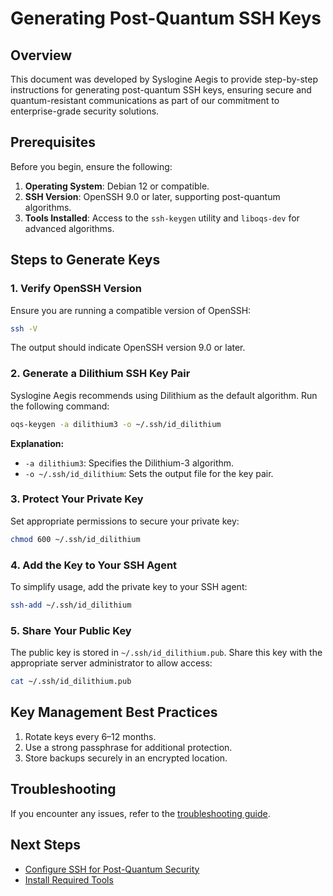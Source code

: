 # Generating Post-Quantum SSH Keys

## Overview
This document was developed by Syslogine Aegis to provide step-by-step instructions for generating post-quantum SSH keys, ensuring secure and quantum-resistant communications as part of our commitment to enterprise-grade security solutions.

## Prerequisites
Before you begin, ensure the following:

1. **Operating System**: Debian 12 or compatible.
2. **SSH Version**: OpenSSH 9.0 or later, supporting post-quantum algorithms.
3. **Tools Installed**: Access to the `ssh-keygen` utility and `liboqs-dev` for advanced algorithms.

## Steps to Generate Keys

### 1. Verify OpenSSH Version
Ensure you are running a compatible version of OpenSSH:
```bash
ssh -V
```
The output should indicate OpenSSH version 9.0 or later.

### 2. Generate a Dilithium SSH Key Pair
Syslogine Aegis recommends using Dilithium as the default algorithm. Run the following command:
```bash
oqs-keygen -a dilithium3 -o ~/.ssh/id_dilithium
```
**Explanation:**
- `-a dilithium3`: Specifies the Dilithium-3 algorithm.
- `-o ~/.ssh/id_dilithium`: Sets the output file for the key pair.

### 3. Protect Your Private Key
Set appropriate permissions to secure your private key:
```bash
chmod 600 ~/.ssh/id_dilithium
```

### 4. Add the Key to Your SSH Agent
To simplify usage, add the private key to your SSH agent:
```bash
ssh-add ~/.ssh/id_dilithium
```

### 5. Share Your Public Key
The public key is stored in `~/.ssh/id_dilithium.pub`. Share this key with the appropriate server administrator to allow access:
```bash
cat ~/.ssh/id_dilithium.pub
```

## Key Management Best Practices
1. Rotate keys every 6–12 months.
2. Use a strong passphrase for additional protection.
3. Store backups securely in an encrypted location.

## Troubleshooting
If you encounter any issues, refer to the [troubleshooting guide](../usage/troubleshooting.md).

## Next Steps
- [Configure SSH for Post-Quantum Security](config.md)
- [Install Required Tools](install-tools.md)

```